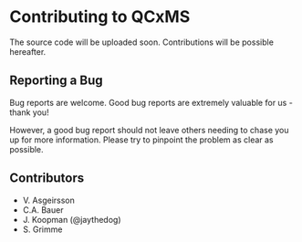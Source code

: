 # Contributing to QCxMS

The source code will be uploaded soon. Contributions will be possible hereafter.


## Reporting a Bug

Bug reports are welcome. Good bug reports are extremely valuable for us - thank you!

However, a good bug report should not leave others needing to chase you up for more information. Please try to pinpoint the problem as clear as possible.

## Contributors

- V. Asgeirsson
- C.A. Bauer
- J. Koopman (@jaythedog)
- S. Grimme 
